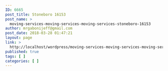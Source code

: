 ```yaml
---
ID: 6665
post_title: Stoneboro 16153
post_name: >
  moving-services-moving-services-moving-services-stoneboro-16153
author: mrgabonijeff@gmail.com
post_date: 2018-03-28 01:47:21
layout: page
link: >
  http://localhost/wordpress/moving-services-moving-services-moving-services-stoneboro-16153/
published: true
tags: [ ]
categories: [ ]
---
```

